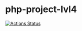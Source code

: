 # php-project-lvl4
[![Actions Status](https://github.com/BotServicePro/php-project-lvl4/workflows/hexlet-check/badge.svg)](https://github.com/BotServicePro/php-project-lvl4/actions)
